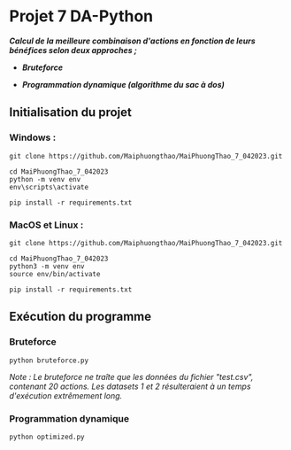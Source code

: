 # Projet 7 DA-Python
***Calcul de la meilleure combinaison d'actions en fonction de leurs bénéfices selon deux approches ;***

- ***Bruteforce***

- ***Programmation dynamique (algorithme du sac à dos)***


## Initialisation du projet

### Windows :
    git clone https://github.com/Maiphuongthao/MaiPhuongThao_7_042023.git

    cd MaiPhuongThao_7_042023
    python -m venv env 
    env\scripts\activate

    pip install -r requirements.txt


### MacOS et Linux :
    git clone https://github.com/Maiphuongthao/MaiPhuongThao_7_042023.git

    cd MaiPhuongThao_7_042023
    python3 -m venv env 
    source env/bin/activate

    pip install -r requirements.txt



## Exécution du programme

### Bruteforce

    python bruteforce.py


*Note : Le bruteforce ne traîte que les données du fichier "test.csv", contenant 20 actions. Les datasets 1 et 2 résulteraient à un temps d'exécution extrêmement long.*

### Programmation dynamique

    python optimized.py

